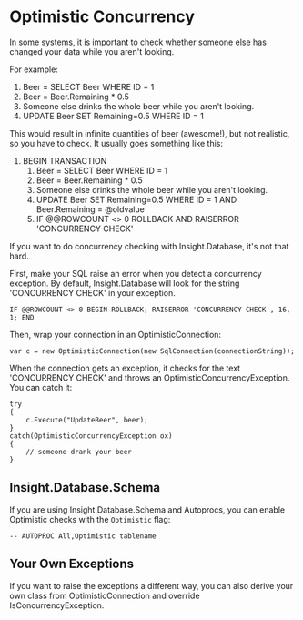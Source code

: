 # Optimistic Concurrency #

In some systems, it is important to check whether someone else has changed your data while you aren't looking.

For example:

1. Beer = SELECT Beer WHERE ID = 1 
2. Beer = Beer.Remaining * 0.5
3. Someone else drinks the whole beer while you aren't looking.
4. UPDATE Beer SET Remaining=0.5 WHERE ID = 1

This would result in infinite quantities of beer (awesome!), but not realistic, so you have to check. It usually goes something like this:

1. BEGIN TRANSACTION
	1. Beer = SELECT Beer WHERE ID = 1 
	2. Beer = Beer.Remaining * 0.5
	3. Someone else drinks the whole beer while you aren't looking.
	4. UPDATE Beer SET Remaining=0.5 WHERE ID = 1 AND Beer.Remaining = @oldvalue
	5. IF @@ROWCOUNT <> 0 ROLLBACK AND RAISERROR 'CONCURRENCY CHECK'

If you want to do concurrency checking with Insight.Database, it's not that hard.

First, make your SQL raise an error when you detect a concurrency exception. By default, Insight.Database will look for the string 'CONCURRENCY CHECK' in your exception.

	IF @@ROWCOUNT <> 0 BEGIN ROLLBACK; RAISERROR 'CONCURRENCY CHECK', 16, 1; END

Then, wrap your connection in an OptimisticConnection:

	var c = new OptimisticConnection(new SqlConnection(connectionString));

When the connection gets an exception, it checks for the text 'CONCURRENCY CHECK' and throws an OptimisticConcurrencyException. You can catch it:

	try
	{
		c.Execute("UpdateBeer", beer);
	}
	catch(OptimisticConcurrencyException ox)
	{
		// someone drank your beer
	}

## Insight.Database.Schema ##

If you are using Insight.Database.Schema and Autoprocs, you can enable Optimistic checks with the `Optimistic` flag:

	-- AUTOPROC All,Optimistic tablename

## Your Own Exceptions ##

If you want to raise the exceptions a different way, you can also derive your own class from OptimisticConnection and override IsConcurrencyException.